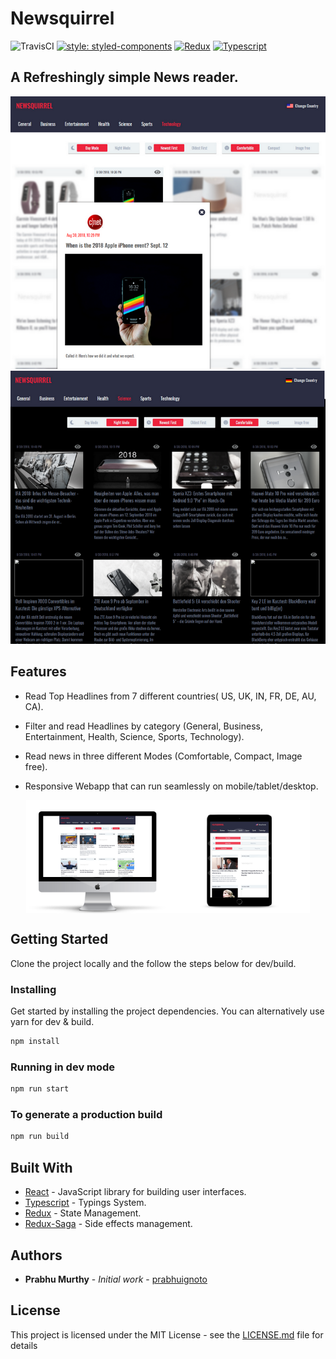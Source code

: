 # Newsquirrel
![TravisCI](https://travis-ci.org/prabhuignoto/newsquirrel.svg?branch=master)
[![style: styled-components](https://img.shields.io/badge/style-%F0%9F%92%85%20styled--components-orange.svg?colorB=daa357&colorA=db748e)](https://github.com/styled-components/styled-components)
[![Redux](https://img.shields.io/badge/builtwith-Redux-orange.svg)](https://github.com/reduxjs/redux)
[![Typescript](https://img.shields.io/badge/poweredby-typescript-blue.svg)](https://www.typescriptlang.org/)

## A Refreshingly simple News reader.

![sitefront1](./readme-assets/webfront-1.png)![sitefront2](./readme-assets/webfront-2.png)
## Features

* Read Top Headlines from 7 different countries( US, UK, IN, FR, DE, AU, CA).
* Filter and read Headlines by category (General, Business, Entertainment, Health, Science, Sports, Technology).
* Read news in three different Modes (Comfortable, Compact, Image free).

* Responsive Webapp that can run seamlessly on mobile/tablet/desktop.
<div class="img-container" style="display: flex;
    align-items: flex-start;
    justify-content:center;
    width: 100%;">
  <img src="./readme-assets/smartmockups-desk.png" width="45%"/>
  <img src="./readme-assets/smartmockups-mobile.png" width="45%" />
</div>

## Getting Started

Clone the project locally and the follow the steps below for dev/build.

### Installing

Get started by installing the project dependencies. You can alternatively use yarn for dev & build.

```javascript
npm install
```

### Running in dev mode

```javascript
npm run start
```

### To generate a production build

```javascript
npm run build
```

## Built With

* [React](https://github.com/facebook/react) -  JavaScript library for building user interfaces.
* [Typescript](https://github.com/Microsoft/TypeScript) - Typings System.
* [Redux](https://github.com/reduxjs/redux) - State Management.
* [Redux-Saga](https://github.com/redux-saga/redux-saga) - Side effects management.

## Authors

* **Prabhu Murthy** - *Initial work* - [prabhuignoto](https://github.com/prabhuignoto)

## License

This project is licensed under the MIT License - see the [LICENSE.md](LICENSE.md) file for details